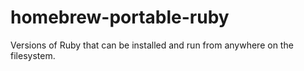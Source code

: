 # homebrew-portable-ruby
Versions of Ruby that can be installed and run from anywhere on the filesystem.
